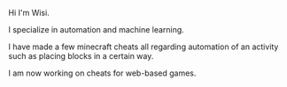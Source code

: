Hi I'm Wisi.

I specialize in automation and machine learning. 

I have made a few minecraft cheats all regarding automation of an activity such as placing blocks in a certain way.

I am now working on cheats for web-based games.
